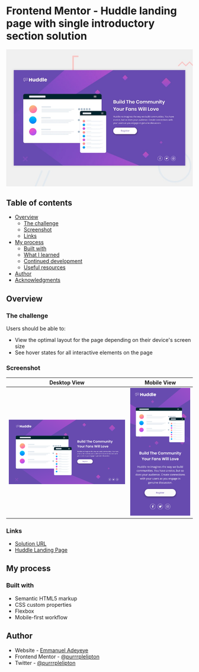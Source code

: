 # Frontend Mentor - Huddle landing page with single introductory section solution

![Design Preview for the Huddle landing page with single introductory section challenge on Frontend Mentor](./design/desktop-preview.jpg)

## Table of contents

- [Overview](#overview)
  - [The challenge](#the-challenge)
  - [Screenshot](#screenshot)
  - [Links](#links)
- [My process](#my-process)
  - [Built with](#built-with)
  - [What I learned](#what-i-learned)
  - [Continued development](#continued-development)
  - [Useful resources](#useful-resources)
- [Author](#author)
- [Acknowledgments](#acknowledgments)

## Overview

### The challenge

Users should be able to:

- View the optimal layout for the page depending on their device's screen size
- See hover states for all interactive elements on the page

### Screenshot

| Desktop View                             | Mobile View                                     |
| ---------------------------------------- | ----------------------------------------------- |
| ![Desktop](./design/127.0.0.1_5500_.png) | ![Mobile](<./design/127.0.0.1_5500_%20(1).png>) |

### Links

- [Solution URL](https://frontendmentor.io)
- [Huddle Landing Page](https://huddle.onrender.com)

## My process

### Built with

- Semantic HTML5 markup
- CSS custom properties
- Flexbox
- Mobile-first workflow

## Author

- Website - [Emmanuel Adeyeye](https://www.your-site.com)
- Frontend Mentor - [@purrrplelipton](https://www.frontendmentor.io/profile/purrrplelipton)
- Twitter - [@purrrplelipton](https://www.twitter.com/purrrplelipton)
